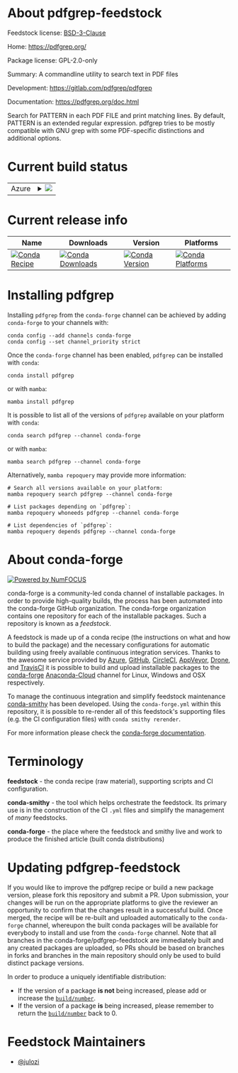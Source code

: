 About pdfgrep-feedstock
=======================

Feedstock license: [BSD-3-Clause](https://github.com/conda-forge/pdfgrep-feedstock/blob/main/LICENSE.txt)

Home: https://pdfgrep.org/

Package license: GPL-2.0-only

Summary: A commandline utility to search text in PDF files

Development: https://gitlab.com/pdfgrep/pdfgrep

Documentation: https://pdfgrep.org/doc.html

Search for PATTERN in each PDF FILE and print matching lines. By default,
PATTERN is an extended regular expression.
pdfgrep tries to be mostly compatible with GNU grep with some PDF-specific
distinctions and additional options.


Current build status
====================


<table>
    
  <tr>
    <td>Azure</td>
    <td>
      <details>
        <summary>
          <a href="https://dev.azure.com/conda-forge/feedstock-builds/_build/latest?definitionId=8631&branchName=main">
            <img src="https://dev.azure.com/conda-forge/feedstock-builds/_apis/build/status/pdfgrep-feedstock?branchName=main">
          </a>
        </summary>
        <table>
          <thead><tr><th>Variant</th><th>Status</th></tr></thead>
          <tbody><tr>
              <td>linux_64</td>
              <td>
                <a href="https://dev.azure.com/conda-forge/feedstock-builds/_build/latest?definitionId=8631&branchName=main">
                  <img src="https://dev.azure.com/conda-forge/feedstock-builds/_apis/build/status/pdfgrep-feedstock?branchName=main&jobName=linux&configuration=linux%20linux_64_" alt="variant">
                </a>
              </td>
            </tr><tr>
              <td>osx_64</td>
              <td>
                <a href="https://dev.azure.com/conda-forge/feedstock-builds/_build/latest?definitionId=8631&branchName=main">
                  <img src="https://dev.azure.com/conda-forge/feedstock-builds/_apis/build/status/pdfgrep-feedstock?branchName=main&jobName=osx&configuration=osx%20osx_64_" alt="variant">
                </a>
              </td>
            </tr>
          </tbody>
        </table>
      </details>
    </td>
  </tr>
</table>

Current release info
====================

| Name | Downloads | Version | Platforms |
| --- | --- | --- | --- |
| [![Conda Recipe](https://img.shields.io/badge/recipe-pdfgrep-green.svg)](https://anaconda.org/conda-forge/pdfgrep) | [![Conda Downloads](https://img.shields.io/conda/dn/conda-forge/pdfgrep.svg)](https://anaconda.org/conda-forge/pdfgrep) | [![Conda Version](https://img.shields.io/conda/vn/conda-forge/pdfgrep.svg)](https://anaconda.org/conda-forge/pdfgrep) | [![Conda Platforms](https://img.shields.io/conda/pn/conda-forge/pdfgrep.svg)](https://anaconda.org/conda-forge/pdfgrep) |

Installing pdfgrep
==================

Installing `pdfgrep` from the `conda-forge` channel can be achieved by adding `conda-forge` to your channels with:

```
conda config --add channels conda-forge
conda config --set channel_priority strict
```

Once the `conda-forge` channel has been enabled, `pdfgrep` can be installed with `conda`:

```
conda install pdfgrep
```

or with `mamba`:

```
mamba install pdfgrep
```

It is possible to list all of the versions of `pdfgrep` available on your platform with `conda`:

```
conda search pdfgrep --channel conda-forge
```

or with `mamba`:

```
mamba search pdfgrep --channel conda-forge
```

Alternatively, `mamba repoquery` may provide more information:

```
# Search all versions available on your platform:
mamba repoquery search pdfgrep --channel conda-forge

# List packages depending on `pdfgrep`:
mamba repoquery whoneeds pdfgrep --channel conda-forge

# List dependencies of `pdfgrep`:
mamba repoquery depends pdfgrep --channel conda-forge
```


About conda-forge
=================

[![Powered by
NumFOCUS](https://img.shields.io/badge/powered%20by-NumFOCUS-orange.svg?style=flat&colorA=E1523D&colorB=007D8A)](https://numfocus.org)

conda-forge is a community-led conda channel of installable packages.
In order to provide high-quality builds, the process has been automated into the
conda-forge GitHub organization. The conda-forge organization contains one repository
for each of the installable packages. Such a repository is known as a *feedstock*.

A feedstock is made up of a conda recipe (the instructions on what and how to build
the package) and the necessary configurations for automatic building using freely
available continuous integration services. Thanks to the awesome service provided by
[Azure](https://azure.microsoft.com/en-us/services/devops/), [GitHub](https://github.com/),
[CircleCI](https://circleci.com/), [AppVeyor](https://www.appveyor.com/),
[Drone](https://cloud.drone.io/welcome), and [TravisCI](https://travis-ci.com/)
it is possible to build and upload installable packages to the
[conda-forge](https://anaconda.org/conda-forge) [Anaconda-Cloud](https://anaconda.org/)
channel for Linux, Windows and OSX respectively.

To manage the continuous integration and simplify feedstock maintenance
[conda-smithy](https://github.com/conda-forge/conda-smithy) has been developed.
Using the ``conda-forge.yml`` within this repository, it is possible to re-render all of
this feedstock's supporting files (e.g. the CI configuration files) with ``conda smithy rerender``.

For more information please check the [conda-forge documentation](https://conda-forge.org/docs/).

Terminology
===========

**feedstock** - the conda recipe (raw material), supporting scripts and CI configuration.

**conda-smithy** - the tool which helps orchestrate the feedstock.
                   Its primary use is in the construction of the CI ``.yml`` files
                   and simplify the management of *many* feedstocks.

**conda-forge** - the place where the feedstock and smithy live and work to
                  produce the finished article (built conda distributions)


Updating pdfgrep-feedstock
==========================

If you would like to improve the pdfgrep recipe or build a new
package version, please fork this repository and submit a PR. Upon submission,
your changes will be run on the appropriate platforms to give the reviewer an
opportunity to confirm that the changes result in a successful build. Once
merged, the recipe will be re-built and uploaded automatically to the
`conda-forge` channel, whereupon the built conda packages will be available for
everybody to install and use from the `conda-forge` channel.
Note that all branches in the conda-forge/pdfgrep-feedstock are
immediately built and any created packages are uploaded, so PRs should be based
on branches in forks and branches in the main repository should only be used to
build distinct package versions.

In order to produce a uniquely identifiable distribution:
 * If the version of a package **is not** being increased, please add or increase
   the [``build/number``](https://docs.conda.io/projects/conda-build/en/latest/resources/define-metadata.html#build-number-and-string).
 * If the version of a package **is** being increased, please remember to return
   the [``build/number``](https://docs.conda.io/projects/conda-build/en/latest/resources/define-metadata.html#build-number-and-string)
   back to 0.

Feedstock Maintainers
=====================

* [@julozi](https://github.com/julozi/)

